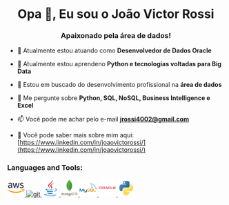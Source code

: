 <h1 align="center">Opa 👋, Eu sou o João Victor Rossi</h1>
<h3 align="center">Apaixonado pela área de dados!</h3>

- 🔭 Atualmente estou atuando como **Desenvolvedor de Dados Oracle**

- 🌱 Atualmente estou aprendeno **Python e tecnologias voltadas para Big Data**

- 👯 Estou em buscado do desenvolvimento profissional na **área de dados**

- 💬 Me pergunte sobre **Python, SQL, NoSQL, Business Intelligence e Excel**

- 📫 Você pode me achar pelo e-mail **jrossi4002@gmail.com**

- 📄 Você pode saber mais sobre mim aqui: [https://www.linkedin.com/in/joaovictorossi/](https://www.linkedin.com/in/joaovictorossi/)

<h3 align="left">Languages and Tools:</h3>
<p align="left"> <a href="https://aws.amazon.com" target="_blank" rel="noreferrer"> <img src="https://raw.githubusercontent.com/devicons/devicon/master/icons/amazonwebservices/amazonwebservices-original-wordmark.svg" alt="aws" width="40" height="40"/> </a> <a href="https://git-scm.com/" target="_blank" rel="noreferrer"> <img src="https://www.vectorlogo.zone/logos/git-scm/git-scm-icon.svg" alt="git" width="40" height="40"/> </a> <a href="https://www.java.com" target="_blank" rel="noreferrer"> <img src="https://raw.githubusercontent.com/devicons/devicon/master/icons/java/java-original.svg" alt="java" width="40" height="40"/> </a> <a href="https://www.mongodb.com/" target="_blank" rel="noreferrer"> <img src="https://raw.githubusercontent.com/devicons/devicon/master/icons/mongodb/mongodb-original-wordmark.svg" alt="mongodb" width="40" height="40"/> </a> <a href="https://www.mysql.com/" target="_blank" rel="noreferrer"> <img src="https://raw.githubusercontent.com/devicons/devicon/master/icons/mysql/mysql-original-wordmark.svg" alt="mysql" width="40" height="40"/> </a> <a href="https://www.oracle.com/" target="_blank" rel="noreferrer"> <img src="https://raw.githubusercontent.com/devicons/devicon/master/icons/oracle/oracle-original.svg" alt="oracle" width="40" height="40"/> </a> <a href="https://www.python.org" target="_blank" rel="noreferrer"> <img src="https://raw.githubusercontent.com/devicons/devicon/master/icons/python/python-original.svg" alt="python" width="40" height="40"/> </a> </p>

